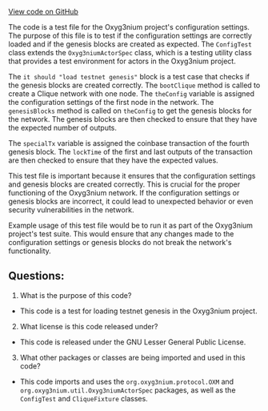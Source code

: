 [View code on GitHub](https://github.com/oxyg3nium/oxyg3nium/app/src/it/scala/org/oxyg3nium/app/ConfigTest.scala)

The code is a test file for the Oxyg3nium project's configuration settings. The purpose of this file is to test if the configuration settings are correctly loaded and if the genesis blocks are created as expected. The `ConfigTest` class extends the `Oxyg3niumActorSpec` class, which is a testing utility class that provides a test environment for actors in the Oxyg3nium project. 

The `it should "load testnet genesis"` block is a test case that checks if the genesis blocks are created correctly. The `bootClique` method is called to create a Clique network with one node. The `theConfig` variable is assigned the configuration settings of the first node in the network. The `genesisBlocks` method is called on `theConfig` to get the genesis blocks for the network. The genesis blocks are then checked to ensure that they have the expected number of outputs.

The `specialTx` variable is assigned the coinbase transaction of the fourth genesis block. The `lockTime` of the first and last outputs of the transaction are then checked to ensure that they have the expected values.

This test file is important because it ensures that the configuration settings and genesis blocks are created correctly. This is crucial for the proper functioning of the Oxyg3nium network. If the configuration settings or genesis blocks are incorrect, it could lead to unexpected behavior or even security vulnerabilities in the network.

Example usage of this test file would be to run it as part of the Oxyg3nium project's test suite. This would ensure that any changes made to the configuration settings or genesis blocks do not break the network's functionality.
## Questions: 
 1. What is the purpose of this code?
- This code is a test for loading testnet genesis in the Oxyg3nium project.

2. What license is this code released under?
- This code is released under the GNU Lesser General Public License.

3. What other packages or classes are being imported and used in this code?
- This code imports and uses the `org.oxyg3nium.protocol.OXM` and `org.oxyg3nium.util.Oxyg3niumActorSpec` packages, as well as the `ConfigTest` and `CliqueFixture` classes.